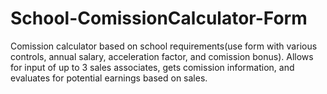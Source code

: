 School-ComissionCalculator-Form
===============================

Comission calculator based on school requirements(use form with various controls, annual salary, acceleration factor, and comission bonus).  Allows for input of up to 3 sales associates, gets comission information, and evaluates for potential earnings based on sales.
